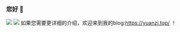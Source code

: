 ### 您好 👋
![](https://github-readme-stats.vercel.app/api?username=yzl3014&show_icons=true&theme=dark&count_private=true)
<img src="https://visitor-badge.glitch.me/badge?page_id=github.com/yzl3014&right_color=red" />
如果您需要更详细的介绍，欢迎来到我的blog:https://yuanzj.top/ ！
<!--
**yzl3014/yzl3014** is a ✨ _special_ ✨ repository because its `README.md` (this file) appears on your GitHub profile.

Here are some ideas to get you started:

- 🔭 I’m currently working on ...
- 🌱 I’m currently learning ...
- 👯 I’m looking to collaborate on ...
- 🤔 I’m looking for help with ...
- 💬 Ask me about ...
- 📫 How to reach me: ...
- 😄 Pronouns: ...
- ⚡ Fun fact: ...
-->
